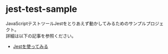 # jest-test-sample

JavaScriptテストツールJestをとりあえず動かしてみるためのサンプルプロジェクト。  
詳細は以下の記事を参照ください。  
- [Jestを使ってみる](https://note.com/mono01012/n/nc52e006b830e)
